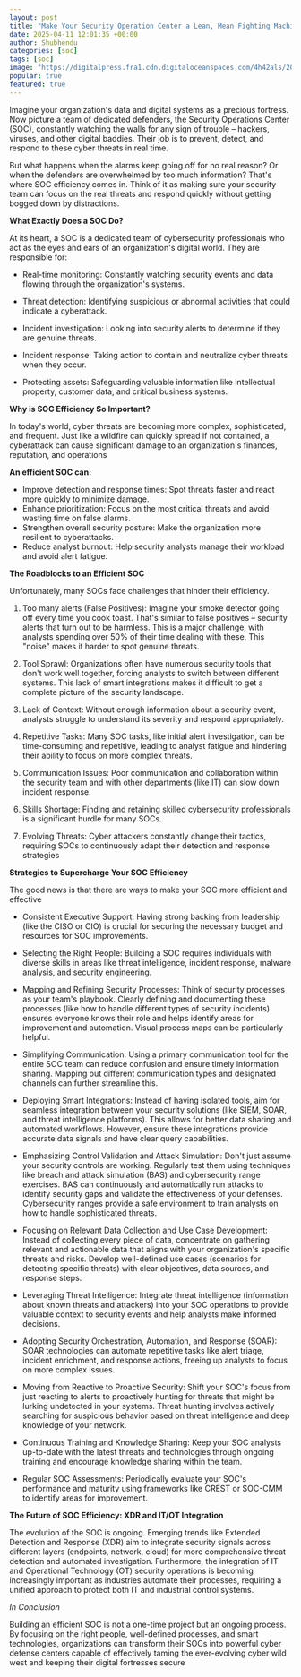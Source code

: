 ```yaml
---
layout: post
title: "Make Your Security Operation Center a Lean, Mean Fighting Machine"
date: 2025-04-11 12:01:35 +00:00
author: Shubhendu
categories: [soc]
tags: [soc]
image: "https://digitalpress.fra1.cdn.digitaloceanspaces.com/4h42als/2024/01/global-security-operation-center.png"
popular: true
featured: true
---
```

Imagine your organization's data and digital systems as a precious fortress. Now picture a team of dedicated defenders, the Security Operations Center (SOC), constantly watching the walls for any sign of trouble – hackers, viruses, and other digital baddies. Their job is to prevent, detect, and respond to these cyber threats in real time.

But what happens when the alarms keep going off for no real reason? Or when the defenders are overwhelmed by too much information? That's where SOC efficiency comes in. Think of it as making sure your security team can focus on the real threats and respond quickly without getting bogged down by distractions.

**What Exactly Does a SOC Do?**

At its heart, a SOC is a dedicated team of cybersecurity professionals who act as the eyes and ears of an organization's digital world. They are responsible for:

- Real-time monitoring: Constantly watching security events and data flowing through the organization's systems.

- Threat detection: Identifying suspicious or abnormal activities that could indicate a cyberattack.

- Incident investigation: Looking into security alerts to determine if they are genuine threats.

- Incident response: Taking action to contain and neutralize cyber threats when they occur.

- Protecting assets: Safeguarding valuable information like intellectual property, customer data, and critical business systems.

**Why is SOC Efficiency So Important?**

In today's world, cyber threats are becoming more complex, sophisticated, and frequent. Just like a wildfire can quickly spread if not contained, a cyberattack can cause significant damage to an organization's finances, reputation, and operations

**An efficient SOC can:**

- Improve detection and response times: Spot threats faster and react more quickly to minimize damage.
- Enhance prioritization: Focus on the most critical threats and avoid wasting time on false alarms.
- Strengthen overall security posture: Make the organization more resilient to cyberattacks.
- Reduce analyst burnout: Help security analysts manage their workload and avoid alert fatigue.

**The Roadblocks to an Efficient SOC**

Unfortunately, many SOCs face challenges that hinder their efficiency.

1. Too many alerts (False Positives): Imagine your smoke detector going off every time you cook toast. That's similar to false positives – security alerts that turn out to be harmless. This is a major challenge, with analysts spending over 50% of their time dealing with these. This "noise" makes it harder to spot genuine threats.

2. Tool Sprawl: Organizations often have numerous security tools that don't work well together, forcing analysts to switch between different systems. This lack of smart integrations makes it difficult to get a complete picture of the security landscape.

3. Lack of Context: Without enough information about a security event, analysts struggle to understand its severity and respond appropriately.

4. Repetitive Tasks: Many SOC tasks, like initial alert investigation, can be time-consuming and repetitive, leading to analyst fatigue and hindering their ability to focus on more complex threats.

5. Communication Issues: Poor communication and collaboration within the security team and with other departments (like IT) can slow down incident response.

6. Skills Shortage: Finding and retaining skilled cybersecurity professionals is a significant hurdle for many SOCs.

7. Evolving Threats: Cyber attackers constantly change their tactics, requiring SOCs to continuously adapt their detection and response strategies

**Strategies to Supercharge Your SOC Efficiency**

The good news is that there are ways to make your SOC more efficient and effective


* Consistent Executive Support: Having strong backing from leadership (like the CISO or CIO) is crucial for securing the necessary budget and resources for SOC improvements.

* Selecting the Right People: Building a SOC requires individuals with diverse skills in areas like threat intelligence, incident response, malware analysis, and security engineering.

* Mapping and Refining Security Processes: Think of security processes as your team's playbook. Clearly defining and documenting these processes (like how to handle different types of security incidents) ensures everyone knows their role and helps identify areas for improvement and automation. Visual process maps can be particularly helpful.

* Simplifying Communication: Using a primary communication tool for the entire SOC team can reduce confusion and ensure timely information sharing. Mapping out different communication types and designated channels can further streamline this.

* Deploying Smart Integrations: Instead of having isolated tools, aim for seamless integration between your security solutions (like SIEM, SOAR, and threat intelligence platforms). This allows for better data sharing and automated workflows. However, ensure these integrations provide accurate data signals and have clear query capabilities.

* Emphasizing Control Validation and Attack Simulation: Don't just assume your security controls are working. Regularly test them using techniques like breach and attack simulation (BAS) and cybersecurity range exercises. BAS can continuously and automatically run attacks to identify security gaps and validate the effectiveness of your defenses. Cybersecurity ranges provide a safe environment to train analysts on how to handle sophisticated threats.

* Focusing on Relevant Data Collection and Use Case Development: Instead of collecting every piece of data, concentrate on gathering relevant and actionable data that aligns with your organization's specific threats and risks. Develop well-defined use cases (scenarios for detecting specific threats) with clear objectives, data sources, and response steps.

* Leveraging Threat Intelligence: Integrate threat intelligence (information about known threats and attackers) into your SOC operations to provide valuable context to security events and help analysts make informed decisions.

* Adopting Security Orchestration, Automation, and Response (SOAR): SOAR technologies can automate repetitive tasks like alert triage, incident enrichment, and response actions, freeing up analysts to focus on more complex issues.

* Moving from Reactive to Proactive Security: Shift your SOC's focus from just reacting to alerts to proactively hunting for threats that might be lurking undetected in your systems. Threat hunting involves actively searching for suspicious behavior based on threat intelligence and deep knowledge of your network.
 
* Continuous Training and Knowledge Sharing: Keep your SOC analysts up-to-date with the latest threats and technologies through ongoing training and encourage knowledge sharing within the team.

* Regular SOC Assessments: Periodically evaluate your SOC's performance and maturity using frameworks like CREST or SOC-CMM to identify areas for improvement.

**The Future of SOC Efficiency: XDR and IT/OT Integration**

The evolution of the SOC is ongoing. Emerging trends like Extended Detection and Response (XDR) aim to integrate security signals across different layers (endpoints, network, cloud) for more comprehensive threat detection and automated investigation. Furthermore, the integration of IT and Operational Technology (OT) security operations is becoming increasingly important as industries automate their processes, requiring a unified approach to protect both IT and industrial control systems.

*In Conclusion*

Building an efficient SOC is not a one-time project but an ongoing process. By focusing on the right people, well-defined processes, and smart technologies, organizations can transform their SOCs into powerful cyber defense centers capable of effectively taming the ever-evolving cyber wild west and keeping their digital fortresses secure